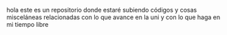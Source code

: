 hola este es un repositorio donde estaré subiendo códigos y cosas misceláneas relacionadas con lo que avance en la uni y con lo que haga en mi tiempo libre
